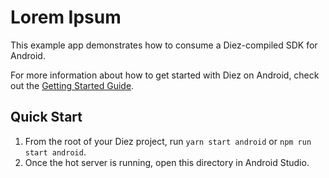 # Lorem Ipsum

This example app demonstrates how to consume a Diez-compiled SDK for Android.

For more information about how to get started with Diez on Android, check out the [Getting Started Guide](https://diez.org/getting-started/kotlin.html).

## Quick Start

1. From the root of your Diez project, run `yarn start android` or `npm run start android`.
2. Once the hot server is running, open this directory in Android Studio.
